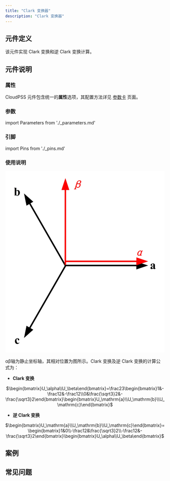 ```yaml
---
title: "Clark 变换器"
description: "Clark 变换器"
---
```


## 元件定义

该元件实现 Clark 变换和逆 Clark 变换计算。

## 元件说明

### 属性

CloudPSS 元件包含统一的**属性**选项，其配置方法详见 [参数卡](docs/documents/software/10-xstudio/20-simstudio/40-workbench/20-function-zone/30-design-tab/30-param-panel/index.md) 页面。

### 参数

import Parameters from './_parameters.md'

<Parameters/>

### 引脚

import Pins from './_pins.md'

<Pins/>

### 使用说明

![坐标位置 =400x](./ClarkTransform2.jpg  "坐标位置")

αβ轴为静止坐标轴，其相对位置为图所示。Clark 变换及逆 Clark 变换的计算公式为：
 + **Clark 变换**
<center>
$\begin{bmatrix}U_\alpha\\U_\beta\end{bmatrix}=\frac23\begin{bmatrix}1&-\frac12&-\frac12\\0&\frac{\sqrt3}2&-\frac{\sqrt3}2\end{bmatrix}\begin{bmatrix}U_\mathrm{a}\\U_\mathrm{b}\\U_\mathrm{c}\end{bmatrix}$
</center>

+ **逆 Clark 变换**

<center>
$\begin{bmatrix}U_\mathrm{a}\\U_\mathrm{b}\\U_\mathrm{c}\end{bmatrix}=\begin{bmatrix}1&0\\-\frac12&\frac{\sqrt3}2\\-\frac12&-\frac{\sqrt3}2\end{bmatrix}\begin{bmatrix}U_\alpha\\U_\beta\end{bmatrix}$
</center>

## 案例

## 常见问题
